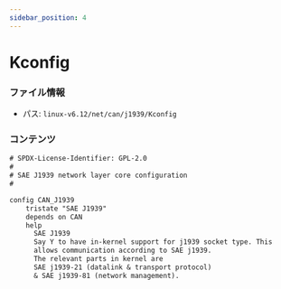 ```yaml
---
sidebar_position: 4
---
```

# Kconfig

### ファイル情報

- パス: `linux-v6.12/net/can/j1939/Kconfig`

### コンテンツ

```txt
# SPDX-License-Identifier: GPL-2.0
#
# SAE J1939 network layer core configuration
#

config CAN_J1939
	tristate "SAE J1939"
	depends on CAN
	help
	  SAE J1939
	  Say Y to have in-kernel support for j1939 socket type. This
	  allows communication according to SAE j1939.
	  The relevant parts in kernel are
	  SAE j1939-21 (datalink & transport protocol)
	  & SAE j1939-81 (network management).

```
